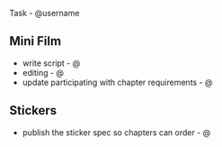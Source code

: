 Task - @username

## Mini Film
- write script - @
- editing - @
- update participating with chapter requirements - @

## Stickers
- publish the sticker spec so chapters can order - @
